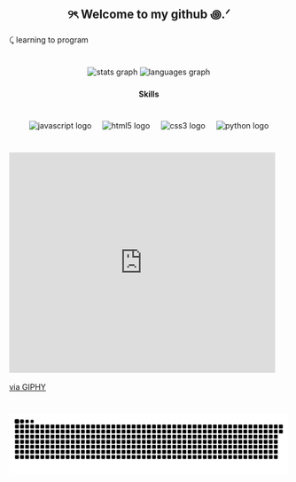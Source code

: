 <h2 align="center">୨ৎ Welcome to my github ꩜.ᐟ</h2>

###

<p align="left">⤹ learning to program</p>

###

<br clear="both">

<div align="center">
  <img src="https://github-readme-stats.vercel.app/api?username=Huttaao&hide_title=false&hide_rank=false&show_icons=true&include_all_commits=true&count_private=true&disable_animations=false&theme=dracula&locale=en&hide_border=false" height="150" alt="stats graph"  />
  <img src="https://github-readme-stats.vercel.app/api/top-langs?username=Huttaao&locale=en&hide_title=false&layout=compact&card_width=320&langs_count=5&theme=dracula&hide_border=false" height="150" alt="languages graph"  />
</div>

###

<h4 align="center">Skills</h4>

###

<br clear="both">

<div align="center">
  <img src="https://cdn.jsdelivr.net/gh/devicons/devicon/icons/javascript/javascript-original.svg" height="30" alt="javascript logo"  />
  <img width="12" />
  <img src="https://cdn.jsdelivr.net/gh/devicons/devicon/icons/html5/html5-original.svg" height="30" alt="html5 logo"  />
  <img width="12" />
  <img src="https://cdn.jsdelivr.net/gh/devicons/devicon/icons/css3/css3-original.svg" height="30" alt="css3 logo"  />
  <img width="12" />
  <img src="https://cdn.jsdelivr.net/gh/devicons/devicon/icons/python/python-original.svg" height="30" alt="python logo"  />
</div>

###

<br clear="both">

<iframe src="https://giphy.com/embed/aRQL4YAV6PJBiCTTuN" width="480" height="398" style="" frameBorder="0" class="giphy-embed" allowFullScreen></iframe><p><a href="https://giphy.com/gifs/aRQL4YAV6PJBiCTTuN">via GIPHY</a></p>

###

<br clear="both">

<img src="https://raw.githubusercontent.com/Huttaao/Huttaao/output/snake.svg" alt="Snake animation" />

###
